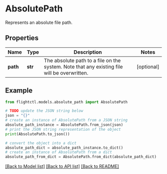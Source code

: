 # AbsolutePath

Represents an absolute file path.

## Properties

Name | Type | Description | Notes
------------ | ------------- | ------------- | -------------
**path** | **str** | The absolute path to a file on the system. Note that any existing file will be overwritten. | [optional] 

## Example

```python
from flightctl.models.absolute_path import AbsolutePath

# TODO update the JSON string below
json = "{}"
# create an instance of AbsolutePath from a JSON string
absolute_path_instance = AbsolutePath.from_json(json)
# print the JSON string representation of the object
print(AbsolutePath.to_json())

# convert the object into a dict
absolute_path_dict = absolute_path_instance.to_dict()
# create an instance of AbsolutePath from a dict
absolute_path_from_dict = AbsolutePath.from_dict(absolute_path_dict)
```
[[Back to Model list]](../README.md#documentation-for-models) [[Back to API list]](../README.md#documentation-for-api-endpoints) [[Back to README]](../README.md)


